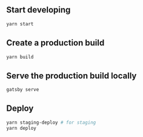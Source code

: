 ## Start developing

```sh
yarn start
```

## Create a production build

```sh
yarn build
```

## Serve the production build locally

```sh
gatsby serve
```

## Deploy

```sh
yarn staging-deploy # for staging
yarn deploy
```
